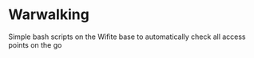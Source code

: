 # Warwalking
Simple bash scripts on the Wifite base to automatically check all access points on the go
